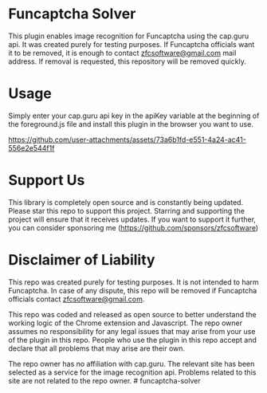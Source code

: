 # Funcaptcha Solver
This plugin enables image recognition for Funcaptcha using the cap.guru api. It was created purely for testing purposes. If Funcaptcha officials want it to be removed, it is enough to contact zfcsoftware@gmail.com mail address. If removal is requested, this repository will be removed quickly. 

# Usage
Simply enter your cap.guru api key in the apiKey variable at the beginning of the foreground.js file and install this plugin in the browser you want to use.

https://github.com/user-attachments/assets/73a6b1fd-e551-4a24-ac41-556e2e544f1f

# Support Us
This library is completely open source and is constantly being updated. Please star this repo to support this project. Starring and supporting the project will ensure that it receives updates. If you want to support it further, you can consider sponsoring me (https://github.com/sponsors/zfcsoftware)

# Disclaimer of Liability
This repo was created purely for testing purposes. It is not intended to harm Funcaptcha. In case of any dispute, this repo will be removed if Funcaptcha officials contact zfcsoftware@gmail.com. 

This repo was coded and released as open source to better understand the working logic of the Chrome extension and Javascript. The repo owner assumes no responsibility for any legal issues that may arise from your use of the plugin in this repo. People who use the plugin in this repo accept and declare that all problems that may arise are their own. 

The repo owner has no affiliation with cap.guru. The relevant site has been selected as a service for the image recognition api. Problems related to this site are not related to the repo owner. # funcaptcha-solver
